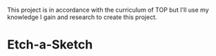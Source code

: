 This project is in accordance with the curriculum of TOP but I'll use my knowledge I gain and research to create this project.
# Etch-a-Sketch